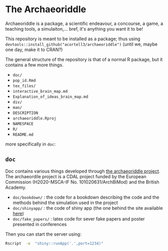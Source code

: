 # The Archaeoriddle


Archaeoriddle is a package, a scientific endeavour, a concourse, a game, a teaching tools, a simulaiton,... bref, it's anything you want it to be!


This repository is meant to be installed as a package; thus using `devtools::install_github("acortell3/archaeoriddle")` (until we, maybe one day, make it to CRAN?)


The general structure of the repository is that of a normal R package, but it contains a few more things.

- `doc/`
- `pop_id.Rmd`
- `tex_files/`
- `interactive_brain_map.md`
- `Explanation_of_ideas_brain_map.md`
- `div/`
- `man/`
- `DESCRIPTION`
- `archaeoriddle.Rproj`
- `NAMESPACE`
- `R/`
- `README.md`

more specifically in `doc`:


## `doc`

Doc contains various things developed through [the archaeoriddle project](https://theia.arch.cam.ac.uk/archaeoriddle). The archaeordile project is a CDAL project funded by the European Commission (H2020-MSCA-IF No. 101020631/ArchBiMod) and the British Academy.

- `doc/bookdown/` : the code for a  bookdown describing the code and the methods behind the simulation used in the project
- `doc/shinyapp/` : the code of  shiny app (the one behind the site available [here](https://theia.arch.cam.ac.uk/archaeoriddle))
- `doc/fake_papers/` :  latex code for sever fake papers and poster presented in conferences


Then you can start the server using:

```bash
Rscript  -e  "shiny::runApp('.',port=1234)"
```
